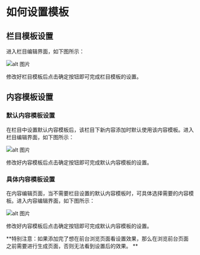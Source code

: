 # 如何设置模板

## 栏目模板设置

进入栏目编辑界面，如下图所示：

![alt 图片](/assets/img/use/20220125092001.png)

修改好栏目模板后点击确定按钮即可完成栏目模板的设置。

## 内容模板设置

### 默认内容模板设置

在栏目中设置默认内容模板后，该栏目下新内容添加时默认使用该内容模板。进入栏目编辑界面，如下图所示：

![alt 图片](/assets/img/use/20220125092205.png)

修改好内容模板后点击确定按钮即可完成默认内容模板的设置。

### 具体内容模板设置

在内容编辑页面，当不需要栏目设置的默认内容模板时，可具体选择需要的内容模板。进入内容编辑界面，如下图所示：

![alt 图片](/assets/img/use/20220125092644.png)

修改好内容模板后点击确定按钮即可完成默认内容模板的设置。

**特别注意：如果添加完了想在前台浏览页面看设置效果，那么在浏览前台页面之前需要进行生成页面，否则无法看到设置后的效果。 **